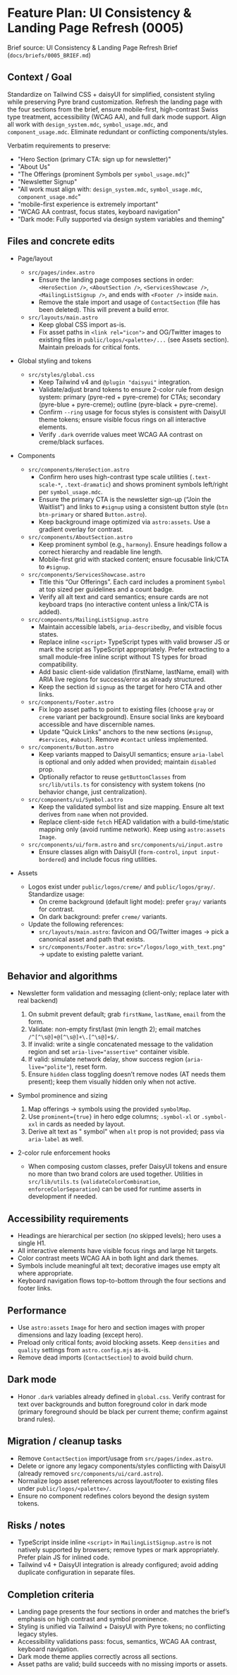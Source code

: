 # Feature Plan: UI Consistency & Landing Page Refresh (0005)

Brief source: UI Consistency & Landing Page Refresh Brief (`docs/briefs/0005_BRIEF.md`)

## Context / Goal
Standardize on Tailwind CSS + daisyUI for simplified, consistent styling while preserving Pyre brand customization. Refresh the landing page with the four sections from the brief, ensure mobile-first, high-contrast Swiss type treatment, accessibility (WCAG AA), and full dark mode support. Align all work with `design_system.mdc`, `symbol_usage.mdc`, and `component_usage.mdc`. Eliminate redundant or conflicting components/styles.

Verbatim requirements to preserve:
- "Hero Section (primary CTA: sign up for newsletter)"
- "About Us"
- "The Offerings (prominent Symbols per `symbol_usage.mdc`)"
- "Newsletter Signup"
- "All work must align with: `design_system.mdc`, `symbol_usage.mdc`, `component_usage.mdc`"
- "mobile-first experience is extremely important"
- "WCAG AA contrast, focus states, keyboard navigation"
- "Dark mode: Fully supported via design system variables and theming"

## Files and concrete edits

- Page/layout
  - `src/pages/index.astro`
    - Ensure the landing page composes sections in order: `<HeroSection />`, `<AboutSection />`, `<ServicesShowcase />`, `<MailingListSignup />`, and ends with `<Footer />` inside `main`.
    - Remove the stale import and usage of `ContactSection` (file has been deleted). This will prevent a build error.
  - `src/layouts/main.astro`
    - Keep global CSS import as-is.
    - Fix asset paths in `<link rel="icon">` and OG/Twitter images to existing files in `public/logos/<palette>/...` (see Assets section). Maintain preloads for critical fonts.

- Global styling and tokens
  - `src/styles/global.css`
    - Keep Tailwind v4 and `@plugin "daisyui"` integration.
    - Validate/adjust brand tokens to ensure 2-color rule from design system: primary (pyre-red + pyre-creme) for CTAs; secondary (pyre-blue + pyre-creme); outline (pyre-black + pyre-creme).
    - Confirm `--ring` usage for focus styles is consistent with DaisyUI theme tokens; ensure visible focus rings on all interactive elements.
    - Verify `.dark` override values meet WCAG AA contrast on creme/black surfaces.

- Components
  - `src/components/HeroSection.astro`
    - Confirm hero uses high-contrast type scale utilities (`.text-scale-*`, `.text-dramatic`) and shows prominent symbols left/right per `symbol_usage.mdc`.
    - Ensure the primary CTA is the newsletter sign-up (“Join the Waitlist”) and links to `#signup` using a consistent button style (`btn btn-primary` or shared `Button.astro`).
    - Keep background image optimized via `astro:assets`. Use a gradient overlay for contrast.
  - `src/components/AboutSection.astro`
    - Keep prominent symbol (e.g., `harmony`). Ensure headings follow a correct hierarchy and readable line length.
    - Mobile-first grid with stacked content; ensure focusable link/CTA to `#signup`.
  - `src/components/ServicesShowcase.astro`
    - Title this “Our Offerings”. Each card includes a prominent `Symbol` at top sized per guidelines and a count badge.
    - Verify all alt text and card semantics; ensure cards are not keyboard traps (no interactive content unless a link/CTA is added).
  - `src/components/MailingListSignup.astro`
    - Maintain accessible labels, `aria-describedby`, and visible focus states.
    - Replace inline `<script>` TypeScript types with valid browser JS or mark the script as TypeScript appropriately. Prefer extracting to a small module-free inline script without TS types for broad compatibility.
    - Add basic client-side validation (firstName, lastName, email) with ARIA live regions for success/error as already structured.
    - Keep the section id `signup` as the target for hero CTA and other links.
  - `src/components/Footer.astro`
    - Fix logo asset paths to point to existing files (choose `gray` or `creme` variant per background). Ensure social links are keyboard accessible and have discernible names.
    - Update “Quick Links” anchors to the new sections (`#signup`, `#services`, `#about`). Remove `#contact` unless implemented.
  - `src/components/Button.astro`
    - Keep variants mapped to DaisyUI semantics; ensure `aria-label` is optional and only added when provided; maintain `disabled` prop.
    - Optionally refactor to reuse `getButtonClasses` from `src/lib/utils.ts` for consistency with system tokens (no behavior change, just centralization).
  - `src/components/ui/Symbol.astro`
    - Keep the validated symbol list and size mapping. Ensure alt text derives from `name` when not provided.
    - Replace client-side `fetch` HEAD validation with a build-time/static mapping only (avoid runtime network). Keep using `astro:assets` `Image`.
  - `src/components/ui/form.astro` and `src/components/ui/input.astro`
    - Ensure classes align with DaisyUI (`form-control`, `input input-bordered`) and include focus ring utilities.

- Assets
  - Logos exist under `public/logos/creme/` and `public/logos/gray/`. Standardize usage:
    - On creme background (default light mode): prefer `gray/` variants for contrast.
    - On dark background: prefer `creme/` variants.
  - Update the following references:
    - `src/layouts/main.astro`: favicon and OG/Twitter images → pick a canonical asset and path that exists.
    - `src/components/Footer.astro`: `src="/logos/logo_with_text.png"` → update to existing palette variant.

## Behavior and algorithms

- Newsletter form validation and messaging (client-only; replace later with real backend)
  1. On submit prevent default; grab `firstName`, `lastName`, `email` from the form.
  2. Validate: non-empty first/last (min length 2); email matches `/^[^\s@]+@[^\s@]+\.[^\s@]+$/`.
  3. If invalid: write a single concatenated message to the validation region and set `aria-live="assertive"` container visible.
  4. If valid: simulate network delay, show success region (`aria-live="polite"`), reset form.
  5. Ensure `hidden` class toggling doesn’t remove nodes (AT needs them present); keep them visually hidden only when not active.

- Symbol prominence and sizing
  1. Map offerings → symbols using the provided `symbolMap`.
  2. Use `prominent={true}` in hero edge columns; `.symbol-xl` or `.symbol-xxl` in cards as needed by layout.
  3. Derive alt text as "<name> symbol" when `alt` prop is not provided; pass via `aria-label` as well.

- 2-color rule enforcement hooks
  - When composing custom classes, prefer DaisyUI tokens and ensure no more than two brand colors are used together. Utilities in `src/lib/utils.ts` (`validateColorCombination`, `enforceColorSeparation`) can be used for runtime asserts in development if needed.

## Accessibility requirements
- Headings are hierarchical per section (no skipped levels); hero uses a single H1.
- All interactive elements have visible focus rings and large hit targets.
- Color contrast meets WCAG AA in both light and dark themes.
- Symbols include meaningful alt text; decorative images use empty alt where appropriate.
- Keyboard navigation flows top-to-bottom through the four sections and footer links.

## Performance
- Use `astro:assets` `Image` for hero and section images with proper dimensions and lazy loading (except hero).
- Preload only critical fonts; avoid blocking assets. Keep `densities` and `quality` settings from `astro.config.mjs` as-is.
- Remove dead imports (`ContactSection`) to avoid build churn.

## Dark mode
- Honor `.dark` variables already defined in `global.css`. Verify contrast for text over backgrounds and button foreground color in dark mode (primary foreground should be black per current theme; confirm against brand rules).

## Migration / cleanup tasks
- Remove `ContactSection` import/usage from `src/pages/index.astro`.
- Delete or ignore any legacy components/styles conflicting with DaisyUI (already removed `src/components/ui/card.astro`).
- Normalize logo asset references across layout/footer to existing files under `public/logos/<palette>/`.
- Ensure no component redefines colors beyond the design system tokens.

## Risks / notes
- TypeScript inside inline `<script>` in `MailingListSignup.astro` is not natively supported by browsers; remove types or mark appropriately. Prefer plain JS for inlined code.
- Tailwind v4 + DaisyUI integration is already configured; avoid adding duplicate configuration in separate files.

## Completion criteria
- Landing page presents the four sections in order and matches the brief’s emphasis on high contrast and symbol prominence.
- Styling is unified via Tailwind + DaisyUI with Pyre tokens; no conflicting legacy styles.
- Accessibility validations pass: focus, semantics, WCAG AA contrast, keyboard navigation.
- Dark mode theme applies correctly across all sections.
- Asset paths are valid; build succeeds with no missing imports or assets.


